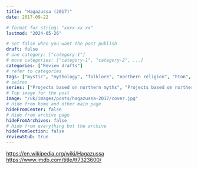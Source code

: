 ```yaml
---
title: "Hagazussa (2017)"
date: 2017-09-22

# format for string: "xxxx-xx-xx"
lastmod: "2024-05-26"

# set false when you want the post publish
draft: false
# one category: ["category-1"]
# more categories: ["category-1", "category-2", ...]
categories: ["Review drafts"]
# refer to categories
tags: ["mystic", "mythology", "folklore", "northern religion", "hton", "faith", "gnosis", "poison", "drugs", "mushrooms", "madness", "militarism", "humanism"]
# seires
series: ["Projects based on northern myths", "Projects based on northern folklore", "Horror about drugs"]
# Top image for the post
image: "/uk/images/posts/hagazussa-2017/cover.jpg"
# Hide from home and other main page
hideFromCenter: false
# Hide from archive page
hideFromArchives: false
# Hide from everything but the archive
hideFromSection: false
reviewStub: true
---
```

https://en.wikipedia.org/wiki/Hagazussa
https://www.imdb.com/title/tt7323600/
<!--more-->